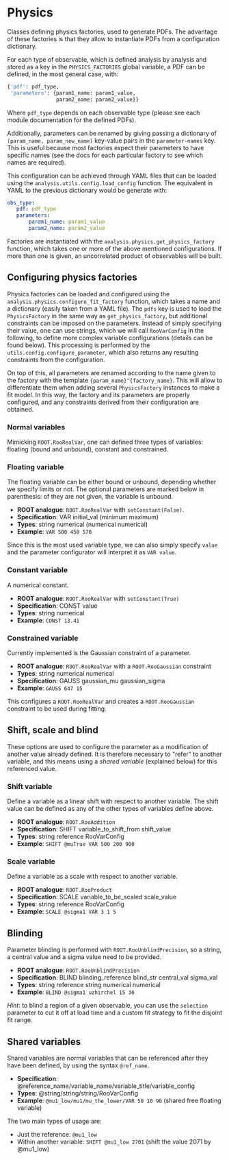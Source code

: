 Physics
=======

Classes defining physics factories, used to generate PDFs.
The advantage of these factories is that they allow to instantiate PDFs from a configuration dictionary.

For each type of observable, which is defined analysis by analysis and stored as a key in the `PHYSICS_FACTORIES` global variable, a PDF can be defined, in the most general case, with:

```python
{'pdf': pdf_type,
 'parameters': {param1_name: param1_value,
                param2_name: param2_value}}
```

Where `pdf_type` depends on each observable type (please see each module documentation for the defined PDFs).

Additionally, parameters can be renamed by giving passing a dictionary of `(param_name, param_new_name)` key-value pairs in the `parameter-names` key.
This is useful because most factories expect their parameters to have specific names (see the docs for each particular factory to see which names are required).

This configuration can be achieved through YAML files that can be loaded using the `analysis.utils.config.load_config` function.
The equivalent in YAML to the previous dictionary would be generate with:

```yaml
obs_type:
   pdf: pdf_type
   parameters:
       param1_name: param1_value
       param2_name: param2_value
```

Factories are instantiated with the `analysis.physics.get_physics_factory` function, which takes one or more of the above mentioned configurations.
If more than one is given, an uncorrelated product of observables will be built.


Configuring physics factories
-----------------------------

Physics factories can be loaded and configured using the `analysis.physics.configure_fit_factory` function, which takes a name and a dictionary (easily taken from a YAML file).
The `pdfs` key is used to load the `PhysicsFactory` in the same way as `get_physics_factory`, but additional constraints can be imposed on the parameters.
Instead of simply specifying their value, one can use strings, which we will call `RooVarConfig` in the following, to define more complex variable configurations (details can be found below). 
This processing is performed by the `utils.config.configure_parameter`, which also returns any resulting constraints from the configuration.

On top of this, all parameters are renamed according to the name given to the factory with the template `{param_name}^{factory_name}`.
This will allow to differentiate them when adding several `PhysicsFactory` instances to make a fit model.
In this way, the factory and its parameters are properly configured, and any constraints derived from their configuration are obtained.


### Normal variables

Mimicking `ROOT.RooRealVar`, one can defined three types of variables:
floating (bound and unbound), constant and constrained.


### Floating variable

The floating variable can be either bound or unbound, depending whether we specify limits or not.
The optional parameters are marked below in parenthesis:
of they are not given, the variable is unbound.

  + **ROOT analogue**: `ROOT.RooRealVar` with `setConstant(False)`.
  + **Specification**: VAR initial_val (minimum maximum)  
  + **Types**: string numerical (numerical numerical)  
  + **Example**: `VAR 500 450 570`  

Since this is the most used variable type, we can also simply specify `value` and the parameter configurator will interpret it as `VAR value`.


### Constant variable

A numerical constant.

  + **ROOT analogue**: `ROOT.RooRealVar` with `setConstant(True)`  
  + **Specification**: CONST value
  + **Types**: string numerical  
  + **Example**: `CONST 13.41`  


### Constrained variable

Currently implemented is the Gaussian constraint of a parameter.

  + **ROOT analogue**: `ROOT.RooRealVar` with a `ROOT.RooGaussian` constraint  
  + **Types**: string numerical numerical  
  + **Specification**: GAUSS gaussian_mu gaussian_sigma
  + **Example**: `GAUSS 647 15`  

This configures a `ROOT.RooRealVar` and creates a `ROOT.RooGaussian` constraint to be used during fitting.


## Shift, scale and blind

These options are used to configure the parameter as a modification of another value already defined.
It is therefore necessary to "refer" to another variable, and this means using a *shared variable* (explained below) for this referenced value.


### Shift variable

Define a variable as a linear shift with respect to another variable.
The shift value can be defined as any of the other types of variables define above.

  + **ROOT analogue**: `ROOT.RooAddition`  
  + **Specification**: SHIFT variable_to_shift_from shift_value    
  + **Types**: string reference RooVarConfig     
  + **Example**: `SHIFT @muTrue VAR 500 200 900`  


### Scale variable

Define a variable as a scale with respect to another variable.

  + **ROOT analogue**: `ROOT.RooProduct`  
  + **Specification**: SCALE variable_to_be_scaled scale_value
  + **Types**: string reference RooVarConfig  
  + **Example**: `SCALE @sigma1 VAR 3 1 5`  


## Blinding

Parameter blinding is performed with `ROOT.RooUnblindPrecision`, so a string, a central value and a sigma value need to be provided.

  + **ROOT analogue**: `ROOT.RooUnblindPrecision`
  + **Specification**: BLIND blinding_reference blind_str central_val sigma_val  
  + **Types**: string reference  string numerical numerical  
  + **Example**: `BLIND @sigma1 uzhirchel 15 36`  

*Hint*: to blind a region of a given observable, you can use the `selection` parameter to cut it off at load time and a custom fit strategy to fit the disjoint fit range.


## Shared variables

Shared variables are normal variables that can be referenced after they have been defined, by using the syntax `@ref_name`.

  + **Specification**: @reference_name/variable_name/variable_title/variable_config
  + **Types**: @string/string/string/RooVarConfig
  + **Example**: `@mu1_low/mu1/mu_the_lower/VAR 50 10 90` (shared free floating variable) 
 
The two main types of usage are:  
  + Just the reference: `@mu1_low`  
  + Within another variable: `SHIFT @mu1_low 2701` (shift the value 2071 by @mu1_low)    

